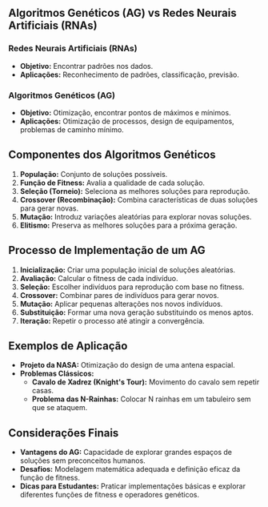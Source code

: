 ## Algoritmos Genéticos (AG) vs Redes Neurais Artificiais (RNAs)

### Redes Neurais Artificiais (RNAs)
- **Objetivo:** Encontrar padrões nos dados.
- **Aplicações:** Reconhecimento de padrões, classificação, previsão.

### Algoritmos Genéticos (AG)
- **Objetivo:** Otimização, encontrar pontos de máximos e mínimos.
- **Aplicações:** Otimização de processos, design de equipamentos, problemas de caminho mínimo.

## Componentes dos Algoritmos Genéticos

1. **População:** Conjunto de soluções possíveis.
2. **Função de Fitness:** Avalia a qualidade de cada solução.
3. **Seleção (Torneio):** Seleciona as melhores soluções para reprodução.
4. **Crossover (Recombinação):** Combina características de duas soluções para gerar novas.
5. **Mutação:** Introduz variações aleatórias para explorar novas soluções.
6. **Elitismo:** Preserva as melhores soluções para a próxima geração.

## Processo de Implementação de um AG

1. **Inicialização:** Criar uma população inicial de soluções aleatórias.
2. **Avaliação:** Calcular o fitness de cada indivíduo.
3. **Seleção:** Escolher indivíduos para reprodução com base no fitness.
4. **Crossover:** Combinar pares de indivíduos para gerar novos.
5. **Mutação:** Aplicar pequenas alterações nos novos indivíduos.
6. **Substituição:** Formar uma nova geração substituindo os menos aptos.
7. **Iteração:** Repetir o processo até atingir a convergência.

## Exemplos de Aplicação

- **Projeto da NASA:** Otimização do design de uma antena espacial.
- **Problemas Clássicos:**
  - **Cavalo de Xadrez (Knight's Tour):** Movimento do cavalo sem repetir casas.
  - **Problema das N-Rainhas:** Colocar N rainhas em um tabuleiro sem que se ataquem.

## Considerações Finais

- **Vantagens do AG:** Capacidade de explorar grandes espaços de soluções sem preconceitos humanos.
- **Desafios:** Modelagem matemática adequada e definição eficaz da função de fitness.
- **Dicas para Estudantes:** Praticar implementações básicas e explorar diferentes funções de fitness e operadores genéticos.
